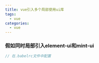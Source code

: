 ```yaml
---
title: vue引入多个局部使用ui库
tags:
  - vue
categories:
  - vue
---
```


### 假如同时局部引入element-ui和mint-ui
```javascript
// 在.babelrc文件中配置

```